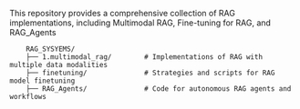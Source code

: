 This repository provides a comprehensive collection of RAG implementations, including Multimodal RAG, Fine-tuning for RAG, and RAG_Agents

        RAG_SYSYEMS/          
        ├── 1.multimodal_rag/        # Implementations of RAG with multiple data modalities
        ├── finetuning/              # Strategies and scripts for RAG model finetuning
        ├── RAG_Agents/              # Code for autonomous RAG agents and workflows